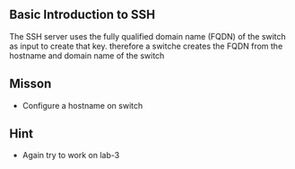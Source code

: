 ## Basic Introduction to SSH
The SSH server uses the fully qualified domain name (FQDN) of the switch as input to create that key. therefore a switche creates the FQDN from the hostname and domain name of the switch

## Misson 
 - Configure a hostname on switch


## Hint  
 - Again try to work on lab-3

